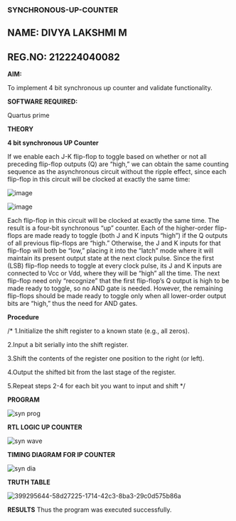 ### SYNCHRONOUS-UP-COUNTER
## NAME: DIVYA LAKSHMI M
## REG.NO: 212224040082

**AIM:**

To implement 4 bit synchronous up counter and validate functionality.

**SOFTWARE REQUIRED:**

Quartus prime

**THEORY**

**4 bit synchronous UP Counter**

If we enable each J-K flip-flop to toggle based on whether or not all preceding flip-flop outputs (Q) are “high,” we can obtain the same counting sequence as the asynchronous circuit without the ripple effect, since each flip-flop in this circuit will be clocked at exactly the same time:

![image](https://github.com/naavaneetha/SYNCHRONOUS-UP-COUNTER/assets/154305477/d5db3fa0-e413-404c-b80e-b2f39d82e7e8)


![image](https://github.com/naavaneetha/SYNCHRONOUS-UP-COUNTER/assets/154305477/52cb61eb-d04b-442d-810c-31185a68410b)

Each flip-flop in this circuit will be clocked at exactly the same time.
The result is a four-bit synchronous “up” counter. Each of the higher-order flip-flops are made ready to toggle (both J and K inputs “high”) if the Q outputs of all previous flip-flops are “high.”
Otherwise, the J and K inputs for that flip-flop will both be “low,” placing it into the “latch” mode where it will maintain its present output state at the next clock pulse.
Since the first (LSB) flip-flop needs to toggle at every clock pulse, its J and K inputs are connected to Vcc or Vdd, where they will be “high” all the time.
The next flip-flop need only “recognize” that the first flip-flop’s Q output is high to be made ready to toggle, so no AND gate is needed.
However, the remaining flip-flops should be made ready to toggle only when all lower-order output bits are “high,” thus the need for AND gates.

**Procedure**

/* 1.Initialize the shift register to a known state (e.g., all zeros).

2.Input a bit serially into the shift register.

3.Shift the contents of the register one position to the right (or left).

4.Output the shifted bit from the last stage of the register.

5.Repeat steps 2-4 for each bit you want to input and shift */

**PROGRAM**

![syn prog](https://github.com/user-attachments/assets/93c728aa-e61c-404d-b581-f2e0b42065d8)

**RTL LOGIC UP COUNTER**

![syn wave](https://github.com/user-attachments/assets/08c3a18d-f5ca-4356-8c5f-c83e1281216f)


**TIMING DIAGRAM FOR IP COUNTER**

![syn dia](https://github.com/user-attachments/assets/63fe1e92-c66d-4d62-b67e-f45a86047a2f)


**TRUTH TABLE**

![399295644-58d27225-1714-42c3-8ba3-29c0d575b86a](https://github.com/user-attachments/assets/f5884733-31a9-4fe3-b8c5-be07f8b8179d)

**RESULTS**
Thus the program was executed successfully.

